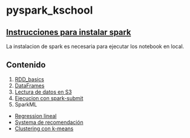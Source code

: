 # pyspark_kschool

## [Instrucciones para instalar spark](instalacion_spark.md)
La instalacion de spark es necesaria para ejecutar los notebook en local.

## Contenido

1. [RDD_basics](RDD_basics.ipynb)
2. [DataFrames](DataFrames_SQL.ipynb)
3. [Lectura de datos en S3](aws-s3_access.ipynb)
4. [Ejecucion con spark-submit](Ejecucion_con_submit.md)
5. SparkML
  * [Regression lineal](Housing_regression.ipynb)
  * [Systema de recomendación](recSys_spark.ipynb)
  * [Clustering con k-means](KMeans_ejemplo.ipynb)
